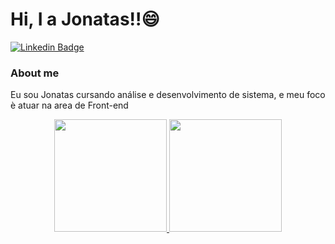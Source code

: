 # Hi, I a Jonatas!!😄

[![Linkedin Badge](https://img.shields.io/badge/-LinkedIn-blue?style=flat-square&logo=Linkedin&logoColor=white&link=https://www.linkedin.com/in/jonatas-rodrigues-a20661197/)](https://www.linkedin.com/in/jonatas-rodrigues-a20661197/)

### About me
Eu sou Jonatas cursando análise e desenvolvimento de sistema, e meu foco è atuar na area de Front-end 



<div align="center">
  <a href="https://github.com/JonatasRodriguescruz">
  <img height="180em" src="https://github-readme-stats.vercel.app/api?username=JonatasRodriguescruz&show_icons=true&theme=dracula&include_all_commits=true&count_private=true"/>
  <img height="180em" src="https://github-readme-stats.vercel.app/api/top-langs/?username=JonatasRodriguescruz&layout=compact&langs_count=7&theme=dark "/>
</div>






